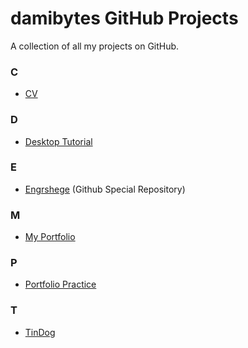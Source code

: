 # damibytes GitHub Projects
A collection of all my projects on GitHub.


### C
- <a href="https://github.com/engrshege/cv">CV</a>


### D
- <a href="https://github.com/engrshege/desktop-tutorial">Desktop Tutorial</a>


### E
- <a href="https://github.com/engrshege/engrshege">Engrshege</a> (Github Special Repository)


### M
- <a href="https://github.com/engrshege/myportfolio">My Portfolio</a>


### P
- <a href="https://github.com/engrshege/portfolio-practice">Portfolio Practice</a>


### T
- <a href="https://github.com/engrshege/tindog">TinDog</a>
